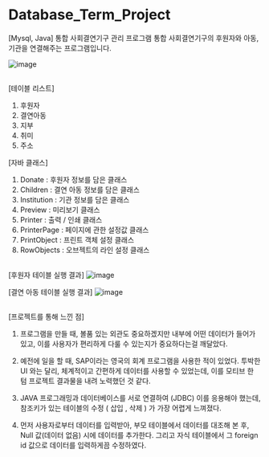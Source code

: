 # Database_Term_Project
[Mysql, Java] 통합 사회결연기구 관리 프로그램
통합 사회결연기구의 후원자와 아동, 기관을 연결해주는 프로그램입니다.

![image](https://user-images.githubusercontent.com/72370701/159644266-ab185015-b7a6-4836-9e58-413b7565a719.png)

##

[테이블 리스트]
1. 후원자
2. 결연아동
3. 지부
4. 취미
5. 주소


[자바 클래스]
1. Donate : 후원자 정보를 담은 클래스
2. Children : 결연 아동 정보를 담은 클래스
3. Institution : 기관 정보를 담은 클래스
4. Preview : 미리보기 클래스
5. Printer : 출력 / 인쇄 클래스
6. PrinterPage : 페이지에 관한 설정값 클래스
7. PrintObject : 프린트 객체 설정 클래스
8. RowObjects : 오브젝트의 라인 설정 클래스

##

[후원자 테이블 실행 결과]
![image](https://user-images.githubusercontent.com/72370701/159644546-0a08aa8c-01b8-4f7b-935d-30abede744fa.png)


[결연 아동 테이블 실행 결과]
![image](https://user-images.githubusercontent.com/72370701/159644586-31bb571c-a7f8-493a-96af-9af0da100b7a.png)

##

[프로젝트를 통해 느낀 점]

1. 프로그램을 만들 때, 볼품 있는 외관도 중요하겠지만 내부에 어떤 데이터가 들어가 있고, 이를 사용자가 편리하게 다룰 수 있는지가 중요하다는걸 깨달았다.

2. 예전에 일을 할 때, SAP이라는 영국의 회계 프로그램을 사용한 적이 있었다.
투박한 UI 와는 달리, 체계적이고 간편하게 데이터를 사용할 수 있었는데, 이를 모티브 한 텀 프로젝트 결과물을 내려 노력했던 것 같다.

3. JAVA 프로그래밍과 데이터베이스를 서로 연결하여 (JDBC) 이를 응용해야 했는데,
참조키가 있는 테이블의 수정 ( 삽입 , 삭제 ) 가 가장 어렵게 느껴졌다.

4. 먼저 사용자로부터 데이터를 입력받아, 부모 테이블에서 데이터를 대조해 본 후,
Null 값(데이터 없음) 시에 데이터를 추가한다. 그리고 자식 테이블에서 그 foreign id 값으로 데이터를 입력하게끔 수정하였다.

